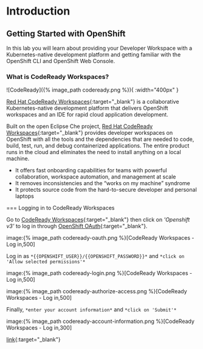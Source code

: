 # Introduction

## Getting Started with OpenShift

In this lab you will learn about providing your Developer Workspace with a Kubernetes-native development platform 
and getting familiar with the OpenShift CLI and OpenShift Web Console.

### What is CodeReady Workspaces?

![CodeReady]({% image_path codeready.png %}){ :width="400px" }

[Red Hat CodeReady Workspaces](https://developers.redhat.com/products/codeready-workspaces/overview/){:target="_blank"} is a collaborative Kubernetes-native development platform that delivers OpenShift workspaces and an IDE for rapid cloud application development.

Built on the open Eclipse Che project, [Red Hat CodeReady Workspaces](https://developers.redhat.com/products/codeready-workspaces/overview/){:target="_blank"} provides developer workspaces on OpenShift with all the tools and the dependencies that are needed to code, build, test, run, and debug containerized applications. The entire product runs in the cloud and eliminates the need to install anything on a local machine.

* It offers fast onboarding capabilities for teams with powerful collaboration, workspace automation, and management at scale
* It removes inconsistencies and the “works on my machine” syndrome
* It protects source code from the hard-to-secure developer and personal laptops





=== Logging in to CodeReady Workspaces

Go to [CodeReady Workspaces]( {{CODEREADY_WORKSPACES_URL}}){:target="_blank"} then click on *'Openshift v3'* to log in through [OpenShift OAuth](https://docs.openshift.com/container-platform/3.11/architecture/additional_concepts/authentication.html#oauth){:target="_blank"}.

image:{% image_path codeready-oauth.png %}[CodeReady Workspaces - Log in,500]

Log in as `*{{OPENSHIFT_USER}}/{{OPENSHIFT_PASSWORD}}*` and `*click on 'Allow selected permissions'*`

image:{% image_path codeready-login.png %}[CodeReady Workspaces - Log in,500]

image:{% image_path codeready-authorize-access.png %}[CodeReady Workspaces - Log in,500]

Finally, `*enter your account information*` and `*click on 'Submit'*`

image:{% image_path codeready-account-information.png %}[CodeReady Workspaces - Log in,300]



[link](url){:target="_blank"}